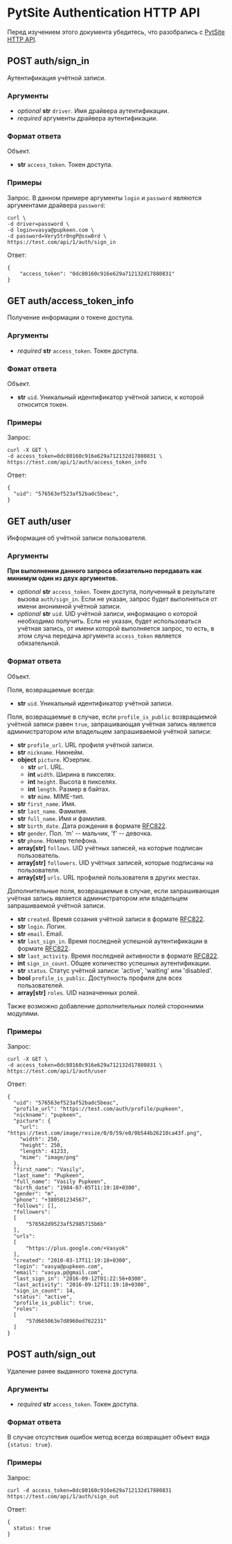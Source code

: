 # PytSite Authentication HTTP API

Перед изучением этого документа убедитесь, что разобрались с [PytSite HTTP API](../../../http_api/doc/ru/index.md).


## POST auth/sign_in

Аутентификация учётной записи.


### Аргументы

- *optional* **str** `driver`. Имя драйвера аутентификации.
- *required* аргументы драйвера аутентификации.


### Формат ответа

Объект.

- **str** `access_token`. Токен доступа.


### Примеры

Запрос. В данном примере аргументы `login` и `password` являются аргументами драйвера `password`:

```
curl \
-d driver=password \
-d login=vasya@pupkeen.com \
-d password=Very5tr0ngP@ssw0rd \
https://test.com/api/1/auth/sign_in
```


Ответ:

```
{
    "access_token": "0dc80160c916e629a712132d17880831"
}
```


## GET auth/access_token_info

Получение информации о токене доступа.


### Аргументы
- *required* **str** `access_token`. Токен доступа.


### Фомат ответа

Объект.

- **str** `uid`. Уникальный идентификатор учётной записи, к которой относится токен.


### Примеры

Запрос:

```
curl -X GET \
-d access_token=0dc80160c916e629a712132d17880831 \
https://test.com/api/1/auth/access_token_info
```

Ответ:

```
{
  "uid": "576563ef523af52badc5beac",
}
```


## GET auth/user

Информация об учётной записи пользователя.


### Аргументы

**При выполнении данного запроса обязательно передавать как минимум один из двух аргументов.**

- *optional* **str** `access_token`. Токен доступа, полученный в результате вызова `auth/sign_in`. Если не 
  указан, запрос будет выполняться от имени анонимной учётной записи.
- *optional* **str** `uid`. UID учётной записи, информацию о которой необходимо получить. Если не указан, будет 
  использоваться учётная запись, от имени которой выполняется запрос, то есть, в этом случа передача аргумента 
  `access_token` является обязательной. 


### Формат ответа

Объект.

Поля, возвращаемые всегда:

- **str** `uid`. Уникальный идентификатор учётной записи.

Поля, возвращаемые в случае, если `profile_is_public` возвращаемой учётной записи равен `true`, запрашивающая учётная 
запись является администратором или владельцем запрашиваемой учётной записи:

- **str** `profile_url`. URL профиля учётной записи.
- **str** `nickname`. Никнейм.
- **object** `picture`. Юзерпик.
    - **str** `url`. URL.
    - **int** `width`. Ширина в пикселях.
    - **int** `height`. Высота в пикселях.
    - **int** `length`. Размер в байтах.
    - **str** `mime`. MIME-тип.
- **str** `first_name`. Имя.
- **str** `last_name`. Фамилия.
- **str** `full_name`. Имя и фамилия.
- **str** `birth_date`. Дата рождения в формате [RFC822](https://www.w3.org/Protocols/rfc822/#z28).
- **str** `gender`. Пол. 'm' -- мальчик, 'f' -- девочка.
- **str** `phone`. Номер телефона.
- **array[str]** `follows`. UID учётных записей, на которые подписан пользователь.
- **array[str]** `followers`. UID учётных записей, которые подписаны на пользователя.
- **array[str]** `urls`. URL профилей пользователя в других местах.

Дополнительные поля, возвращаемые в случае, если запрашивающая учётная запись является администратором или владельцем 
запрашиваемой учётной записи.

- **str** `created`. Время созания учётной записи в формате [RFC822](https://www.w3.org/Protocols/rfc822/#z28).
- **str** `login`. Логин.
- **str** `email`. Email.
- **str** `last_sign_in`. Время последней успешной аутентификации в формате 
  [RFC822](https://www.w3.org/Protocols/rfc822/#z28). 
- **str** `last_activity`. Время последней активности в формате [RFC822](https://www.w3.org/Protocols/rfc822/#z28).
- **int** `sign_in_count`. Общее количество успешных аутентификации.
- **str** `status`. Статус учётной записи: 'active', 'waiting' или 'disabled'.
- **bool** `profile_is_public`. Доступность профиля для всех пользователей.
- **array[str]** `roles`. UID назначенных ролей.

Также возможно добавление дополнительных полей сторонними модулями.


### Примеры

Запрос:

```
curl -X GET \
-d access_token=0dc80160c916e629a712132d17880831 \
https://test.com/api/1/auth/user
```


Ответ:

```
{
  "uid": "576563ef523af52badc5beac",
  "profile_url": "https://test.com/auth/profile/pupkeen",
  "nickname": "pupkeen",
  "picture": {
    "url": "https://test.com/image/resize/0/0/59/e0/0b544b26210ca43f.png",
    "width": 250,
    "height": 250,
    "length": 41233,
    "mime": "image/png"
  },
  "first_name": "Vasily",
  "last_name": "Pupkeen",
  "full_name": "Vasily Pupkeen",
  "birth_date": "1984-07-05T11:19:18+0300",
  "gender": "m",
  "phone": "+380501234567",
  "follows": [],
  "followers":
  [
      "576562d9523af52985715b6b"
  ],
  "urls":
  [
      "https://plus.google.com/+Vasyok"
  ],
  "created": "2010-03-17T11:19:18+0300",
  "login": "vasya@pupkeen.com",
  "email": "vasya.p@gmail.com",
  "last_sign_in": "2016-09-12T01:22:56+0300",
  "last_activity": "2016-09-12T11:19:18+0300",
  "sign_in_count": 14,
  "status": "active",
  "profile_is_public": true,
  "roles":
  [
      "57d665063e7d8960ed762231"
  ]
}
```


## POST auth/sign_out

Удаление ранее выданного токена доступа.


### Аргументы

- *required* **str** `access_token`. Токен доступа.


### Формат ответа

В случае отсутствия ошибок метод всегда возвращает объект вида `{status: true}`.


### Примеры

Запрос:

```
curl -d access_token=0dc80160c916e629a712132d17880831 https://test.com/api/1/auth/sign_out
```


Ответ:

```
{
  status: true
}
```
